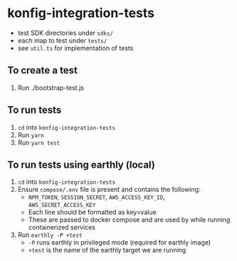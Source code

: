 # konfig-integration-tests

- test SDK directories under `sdks/`
- each map to test under `tests/`
- see `util.ts` for implementation of tests

## To create a test

1. Run ./bootstrap-test.js

## To run tests

1. `cd` into `konfig-integration-tests`
2. Run `yarn`
3. Run `yarn test`

## To run tests using earthly (local)

1. `cd` into `konfig-integration-tests`
1. Ensure `compose/.env` file is present and contains the following:
   - `NPM_TOKEN`, `SESSION_SECRET`, `AWS_ACCESS_KEY_ID`, `AWS_SECRET_ACCESS_KEY`
   - Each line should be formatted as key=value
   - These are passed to docker compose and are used by while running containerized services
1. Run `earthly -P +test`
   - `-P` runs earthly in privileged mode (required for earthly image)
   - `+test` is the name of the earthly target we are running
